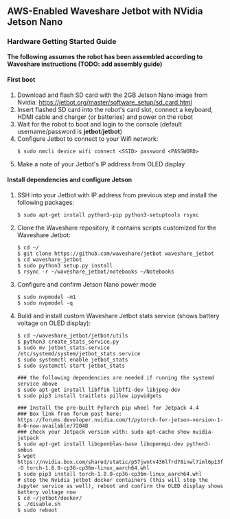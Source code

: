 ## AWS-Enabled Waveshare Jetbot with NVidia Jetson Nano

### Hardware Getting Started Guide
**The following assumes the robot has been assembled according to Waveshare instructions (TODO: add assembly guide)**

#### First boot 
1. Download and flash SD card with the 2GB Jetson Nano image from Nvidia: https://jetbot.org/master/software_setup/sd_card.html
2. Insert flashed SD card into the robot's card slot, connect a keyboard, HDMI cable and charger (or batteries) and power on the robot
3. Wait for the robot to boot and login to the console (default username/password is **jetbot**/**jetbot**)
4. Configure Jetbot to connect to your Wifi network:
    ```
    $ sudo nmcli device wifi connect <SSID> password <PASSWORD>
    ```
5. Make a note of your Jetbot's IP address from OLED display

#### Install dependencies and configure Jetson
1. SSH into your Jetbot with IP address from previous step and install the following packages:
    ```
    $ sudo apt-get install python3-pip python3-setuptools rsync
    ```
2. Clone the Waveshare repository, it contains scripts customized for the Waveshare Jetbot:
    ```
    $ cd ~/
    $ git clone https://github.com/waveshare/jetbot waveshare_jetbot
    $ cd waveshare_jetbot
    $ sudo python3 setup.py install
    $ rsync -r ~/waveshare_jetbot/notebooks ~/Notebooks
    ```
3. Configure and confirm Jetson Nano power mode
    ```
    $ sudo nvpmodel -m1
    $ sudo nvpmodel -q
    ```
4. Build and install custom Waveshare Jetbot stats service (shows battery voltage on OLED display):
    ```
    $ cd ~/waveshare_jetbot/jetbot/utils
    $ python3 create_stats_service.py
    $ sudo mv jetbot_stats.service /etc/systemd/system/jetbot_stats.service
    $ sudo systemctl enable jetbot_stats
    $ sudo systemctl start jetbot_stats

    ### the following dependencies are needed if running the systemd service above
    $ sudo apt-get install libffi6 libffi-dev libjpeg-dev
    $ sudo pip3 install traitlets pillow ipywidgets
    
    ### Install the pre-built PyTorch pip wheel for Jetpack 4.4
    ### Box link from forum post here: https://forums.developer.nvidia.com/t/pytorch-for-jetson-version-1-8-0-now-available/72048
    ### check your Jetpack version with: sudo apt-cache show nvidia-jetpack
    $ sudo apt-get install libopenblas-base libopenmpi-dev python3-smbus
    $ wget https://nvidia.box.com/shared/static/p57jwntv436lfrd78inwl7iml6p13fzh.whl -O torch-1.8.0-cp36-cp36m-linux_aarch64.whl
    $ sudo pip3 install torch-1.8.0-cp36-cp36m-linux_aarch64.whl
    # stop the Nvidia jetbot docker containers (this will stop the Jupyter service as well), reboot and confirm the OLED display shows battery voltage now
    $ cd ~/jetbot/docker/
    $ ./disable.sh
    $ sudo reboot
    ```
